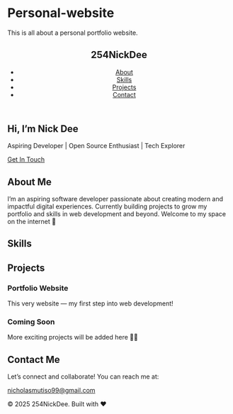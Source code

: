 # Personal-website
This is all about a personal portfolio website.
<!DOCTYPE html>
<html lang="en">
<head>
  <meta charset="UTF-8">
  <meta name="viewport" content="width=device-width, initial-scale=1.0">
  <title>254NickDee | Portfolio</title>
  <link rel="stylesheet" href="style.css">
  <script src="https://kit.fontawesome.com/2c7fc28a2f.js" crossorigin="anonymous"></script>
</head>
<body>
  <!-- ===== Header ===== -->
  <header>
    <nav>
      <h1 class="logo">254NickDee</h1>
      <ul class="nav-links">
        <li><a href="#about">About</a></li>
        <li><a href="#skills">Skills</a></li>
        <li><a href="#projects">Projects</a></li>
        <li><a href="#contact">Contact</a></li>
      </ul>
    </nav>
  </header>

  <!-- ===== Hero Section ===== -->
  <section class="hero">
    <div class="hero-text">
      <h2>Hi, I’m <span>Nick Dee</span></h2>
      <p>Aspiring Developer | Open Source Enthusiast | Tech Explorer</p>
      <a href="#contact" class="btn">Get In Touch</a>
    </div>
  </section>

  <!-- ===== About Me ===== -->
  <section id="about" class="about">
    <h2>About Me</h2>
    <p>
      I’m an aspiring software developer passionate about creating modern and impactful digital experiences. 
      Currently building projects to grow my portfolio and skills in web development and beyond. 
      Welcome to my space on the internet 🚀
    </p>
  </section>

  <!-- ===== Skills ===== -->
  <section id="skills" class="skills">
    <h2>Skills</h2>
    <div class="skill-icons">
      <i class="fab fa-html5"></i>
      <i class="fab fa-css3-alt"></i>
      <i class="fab fa-js-square"></i>
      <i class="fab fa-github"></i>
    </div>
  </section>

  <!-- ===== Projects ===== -->
  <section id="projects" class="projects">
    <h2>Projects</h2>
    <div class="project-cards">
      <div class="card">
        <h3>Portfolio Website</h3>
        <p>This very website — my first step into web development!</p>
      </div>
      <div class="card">
        <h3>Coming Soon</h3>
        <p>More exciting projects will be added here 👨‍💻</p>
      </div>
    </div>
  </section>

  <!-- ===== Contact ===== -->
  <section id="contact" class="contact">
    <h2>Contact Me</h2>
    <p>Let’s connect and collaborate! You can reach me at:</p>
    <p><a href="mailto:nicholasmutiso99@gmail.com">nicholasmutiso99@gmail.com</a></p>
    <div class="socials">
      <a href="https://github.com/254nickdee"><i class="fab fa-github"></i></a>
      <a href="#"><i class="fab fa-linkedin"></i></a>
      <a href="#"><i class="fab fa-twitter"></i></a>
    </div>
  </section>

  <!-- ===== Footer ===== -->
  <footer>
    <p>© 2025 254NickDee. Built with ❤️</p>
  </footer>

  <script src="script.js"></script>
</body>
</html>
